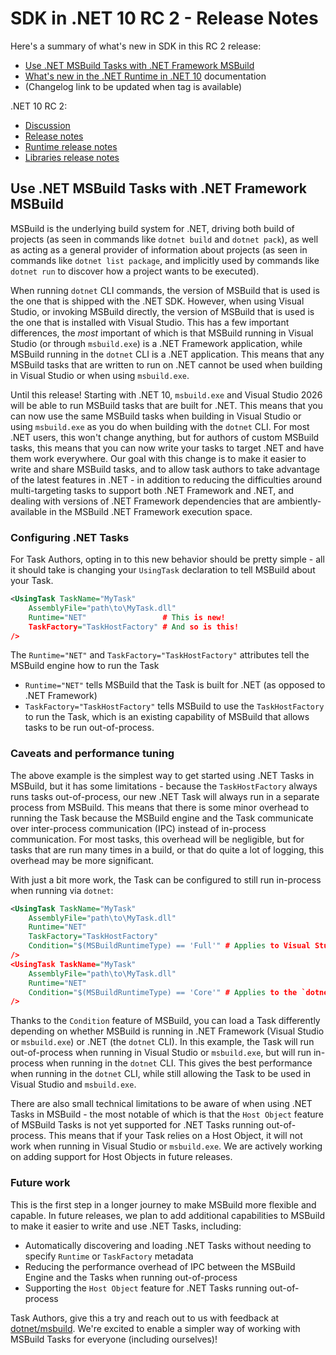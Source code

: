 # SDK in .NET 10 RC 2 - Release Notes

Here's a summary of what's new in SDK in this RC 2 release:

- [Use .NET MSBuild Tasks with .NET Framework MSBuild](#net-task-host)
- [What's new in the .NET Runtime in .NET 10](https://learn.microsoft.com/dotnet/core/whats-new/dotnet-10/overview) documentation
- (Changelog link to be updated when tag is available)

.NET 10 RC 2:

- [Discussion](https://aka.ms/dotnet/10/rc2)
- [Release notes](README.md)
- [Runtime release notes](runtime.md)
- [Libraries release notes](libraries.md)


## Use .NET MSBuild Tasks with .NET Framework MSBuild <a id="net-task-host"></a>

MSBuild is the underlying build system for .NET, driving both build of projects (as seen in commands like `dotnet build` and `dotnet pack`), as well as acting as a general provider of information about projects (as seen in commands like `dotnet list package`, and implicitly used by commands like `dotnet run` to discover how a project wants to be executed).

When running `dotnet` CLI commands, the version of MSBuild that is used is the one that is shipped with the .NET SDK. However, when using Visual Studio, or invoking MSBuild directly, the version of MSBuild that is used is the one that is installed with Visual Studio. This has a few important differences, the _most_ important of which is that MSBuild running in Visual Studio (or through `msbuild.exe`) is a .NET Framework application, while MSBuild running in the `dotnet` CLI is a .NET application. This means that any MSBuild tasks that are written to run on .NET cannot be used when building in Visual Studio or when using `msbuild.exe`.

Until this release! Starting with .NET 10, `msbuild.exe` and Visual Studio 2026 will be able to run MSBuild tasks that are built for .NET. This means that you can now use the same MSBuild tasks when building in Visual Studio or using `msbuild.exe` as you do when building with the `dotnet` CLI. For most .NET users, this won't change anything, but for authors of custom MSBuild tasks, this means that you can now write your tasks to target .NET and have them work everywhere. Our goal with this change is to make it easier to write and share MSBuild tasks, and to allow task authors to take advantage of the latest features in .NET - in addition to reducing the difficulties around multi-targeting tasks to support both .NET Framework and .NET, and dealing with versions of .NET Framework dependencies that are ambiently-available in the MSBuild .NET Framework execution space.

### Configuring .NET Tasks
For Task Authors, opting in to this new behavior should be pretty simple - all it should take is changing your `UsingTask` declaration to tell MSBuild about your Task.

```xml
<UsingTask TaskName="MyTask" 
    AssemblyFile="path\to\MyTask.dll" 
    Runtime="NET"                 # This is new!
    TaskFactory="TaskHostFactory" # And so is this!
/>
```

The `Runtime="NET"` and `TaskFactory="TaskHostFactory"` attributes tell the MSBuild engine how to run the Task
* `Runtime="NET"` tells MSBuild that the Task is built for .NET (as opposed to .NET Framework)
* `TaskFactory="TaskHostFactory"` tells MSBuild to use the `TaskHostFactory` to run the Task, which is an existing capability of MSBuild that allows tasks to be run out-of-process.

### Caveats and performance tuning

The above example is the simplest way to get started using .NET Tasks in MSBuild, but it has some limitations - because the `TaskHostFactory` always runs tasks out-of-process, our new .NET Task will always run in a separate process from MSBuild. This means that there is some minor overhead to running the Task because the MSBuild engine and the Task communicate over inter-process communication (IPC) instead of in-process communication. For most tasks, this overhead will be negligible, but for tasks that are run many times in a build, or that do quite a lot of logging, this overhead may be more significant.

With just a bit more work, the Task can be configured to still run in-process when running via `dotnet`:

```xml
<UsingTask TaskName="MyTask"
    AssemblyFile="path\to\MyTask.dll"
    Runtime="NET"
    TaskFactory="TaskHostFactory"
    Condition="$(MSBuildRuntimeType) == 'Full'" # Applies to Visual Studio and msbuild.exe
/>
<UsingTask TaskName="MyTask"
    AssemblyFile="path\to\MyTask.dll"
    Runtime="NET"
    Condition="$(MSBuildRuntimeType) == 'Core'" # Applies to the `dotnet` CLI
/>
```

Thanks to the `Condition` feature of MSBuild, you can load a Task differently depending on whether MSBuild is running in .NET Framework (Visual Studio or `msbuild.exe`) or .NET (the `dotnet` CLI). In this example, the Task will run out-of-process when running in Visual Studio or `msbuild.exe`, but will run in-process when running in the `dotnet` CLI. This gives the best performance when running in the `dotnet` CLI, while still allowing the Task to be used in Visual Studio and `msbuild.exe`.

There are also small technical limitations to be aware of when using .NET Tasks in MSBuild - the most notable of which is that the `Host Object` feature of MSBuild Tasks is not yet supported for .NET Tasks running out-of-process. This means that if your Task relies on a Host Object, it will not work when running in Visual Studio or `msbuild.exe`. We are actively working on adding support for Host Objects in future releases.

### Future work

This is the first step in a longer journey to make MSBuild more flexible and capable. In future releases, we plan to add additional capabilities to MSBuild to make it easier to write and use .NET Tasks, including:

* Automatically discovering and loading .NET Tasks without needing to specify `Runtime` or `TaskFactory` metadata
* Reducing the performance overhead of IPC between the MSBuild Engine and the Tasks when running out-of-process
* Supporting the `Host Object` feature for .NET Tasks running out-of-process

Task Authors, give this a try and reach out to us with feedback at [dotnet/msbuild](https://github.com/dotnet/msbuild/issues/new). We're excited to enable a simpler way of working with MSBuild Tasks for everyone (including ourselves)!